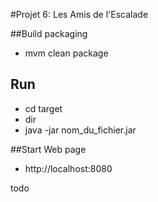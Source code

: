 #Projet 6: Les Amis de l'Escalade

##Build packaging
- mvm clean package


## Run
- cd target
- dir
- java -jar nom_du_fichier.jar

##Start Web page
- http://localhost:8080

todo